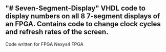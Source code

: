 "# Seven-Segment-Display" 
 VHDL code to display numbers on all 8 7-segment displays of an FPGA.
 Contains code to change clock cycles and refresh rates of the screen.
-----------------------------------------------------------------------------
 Code written for FPGA Nexys4 FPGA
